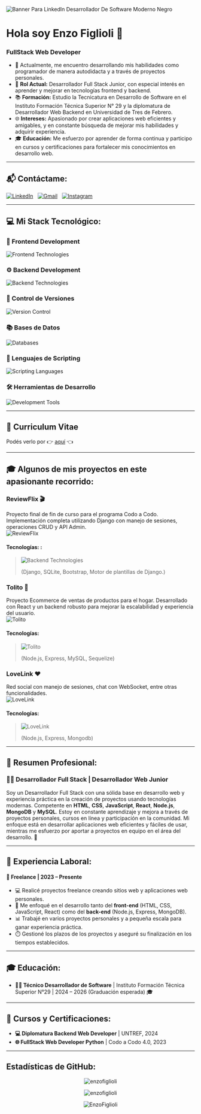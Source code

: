 ![Banner Para LinkedIn Desarrollador De Software Moderno Negro](https://github.com/user-attachments/assets/b07448a0-5017-44dc-aa61-50ae767c5df0)


# Hola soy Enzo Figlioli 👋
### FullStack Web Developer

- 🔭 Actualmente, me encuentro desarrollando mis habilidades como programador de manera autodidacta y a través de proyectos personales.
- 💼 **Rol Actual:** Desarrollador Full Stack Junior, con especial interés en aprender y mejorar en tecnologías frontend y backend.
- 📚 **Formación:** Estudio la Tecnicatura en Desarrollo de Software en el Instituto Formación Técnica Superior N° 29 y la diplomatura de Desarrollador Web Backend en Universidad de Tres de Febrero.
- 🌐 **Intereses:** Apasionado por crear aplicaciones web eficientes y amigables, y en constante búsqueda de mejorar mis habilidades y adquirir experiencia.
- 🎓 **Educación:** Me esfuerzo por aprender de forma continua y participo en cursos y certificaciones para fortalecer mis conocimientos en desarrollo web.

---

## 📬 Contáctame:

[![LinkedIn](https://skillicons.dev/icons?i=linkedin)](https://www.linkedin.com/in/enzo-figlioli/) &nbsp;
[![Gmail](https://skillicons.dev/icons?i=gmail)](mailto:enzofiglioli.p@gmail.com?subject=Hola%Enzo,%Vengo%de%20Github) &nbsp;
[![Instagram](https://skillicons.dev/icons?i=instagram)](https://instagram.com/enzo.figlioli) &nbsp;

---

## 💻 Mi Stack Tecnológico:

### 🎨 Frontend Development

![Frontend Technologies](https://skillicons.dev/icons?i=html,css,js,react,bootstrap)

### ⚙️ Backend Development

![Backend Technologies](https://skillicons.dev/icons?i=nodejs,express,python,django,java,spring)

### 🌳 Control de Versiones

![Version Control](https://skillicons.dev/icons?i=git,github)

### 📚 Bases de Datos

![Databases](https://skillicons.dev/icons?i=mysql,mongodb)

### 📜 Lenguajes de Scripting

![Scripting Languages](https://skillicons.dev/icons?i=python,bash)

### 🛠️ Herramientas de Desarrollo

![Development Tools](https://skillicons.dev/icons?i=vscode,idea,maven,md,notion,npm,pnpm)

---

## 📄 **Curriculum Vitae**

Podés verlo por 👉 [aquí](https://github.com/user-attachments/files/16268165/CV.-.FullStack.pdf) 👈

---

## 🎓 **Algunos de mis proyectos en este apasionante recorrido:**

### **ReviewFlix 🎬**
Proyecto final de fin de curso para el programa Codo a Codo. Implementación completa utilizando Django con manejo de sesiones, operaciones CRUD y API Admin.  
![ReviewFlix](https://github.com/EnzoFiglioli/EnzoFiglioli/assets/105600952/5064e549-aa54-45df-b8a2-0c34ef6d5982)

#### **Tecnologías:** :
> ![Backend Technologies](https://skillicons.dev/icons?i=python,django,sqlite,bootstrap)
> 
> (Django, SQLite, Bootstrap, Motor de plantillas de Django.)

### **Tolito 🛒**
Proyecto Ecommerce de ventas de productos para el hogar. Desarrollado con React y un backend robusto para mejorar la escalabilidad y experiencia del usuario.  
![Tolito](https://github.com/user-attachments/assets/ac9a23da-1071-440f-85f9-c2f8cab10e2e)

#### **Tecnologías:** 
> ![Tolito](https://skillicons.dev/icons?i=nodejs,express,mysql,sequelize)
> 
> (Node.js, Express, MySQL, Sequelize)


### **LoveLink ❤️**
Red social con manejo de sesiones, chat con WebSocket, entre otras funcionalidades.  
![LoveLink](https://github.com/user-attachments/assets/a2434fb7-fd9e-4ef2-a83f-5b267c7e1a09)

#### **Tecnologías:** 
> ![LoveLink](https://skillicons.dev/icons?i=nodejs,express,mongodb)
> 
> (Node.js, Express, Mongodb)
---
## 💼 Resumen Profesional:

### 👨‍💻 Desarrollador Full Stack | Desarrollador Web Junior  
Soy un Desarrollador Full Stack con una sólida base en desarrollo web y experiencia práctica en la creación de proyectos usando tecnologías modernas. Competente en **HTML**, **CSS**, **JavaScript**, **React**, **Node.js**, **MongoDB** y **MySQL**. Estoy en constante aprendizaje y mejora a través de proyectos personales, cursos en línea y participación en la comunidad. Mi enfoque está en desarrollar aplicaciones web eficientes y fáciles de usar, mientras me esfuerzo por aportar a proyectos en equipo en el área del desarrollo. 🚀

---

## 💼 Experiencia Laboral:

#### 🎯 Freelance | 2023 – Presente  
- 💻 Realicé proyectos freelance creando sitios web y aplicaciones web personales.
- 🔧 Me enfoqué en el desarrollo tanto del **front-end** (HTML, CSS, JavaScript, React) como del **back-end** (Node.js, Express, MongoDB).
- 📊 Trabajé en varios proyectos personales y a pequeña escala para ganar experiencia práctica.
- ⏱️ Gestioné los plazos de los proyectos y aseguré su finalización en los tiempos establecidos.

---

## 🎓 Educación:

- **👨‍🎓 Técnico Desarrollador de Software** | Instituto Formación Técnica Superior N°29 | 2024 – 2026 (Graduación esperada) 🎓

---

## 📜 Cursos y Certificaciones:

- **💻 Diplomatura Backend Web Developer** | UNTREF, 2024  
- **🌐 FullStack Web Developer Python** | Codo a Codo 4.0, 2023  

---

## Estadísticas de GitHub:

<p align="center">
  <img src="https://github-readme-stats.vercel.app/api/top-langs?username=enzofiglioli&show_icons=true&locale=en&layout=compact" alt="enzofiglioli" />
</p>
<p align="center">
  <img src="https://github-readme-stats.vercel.app/api?username=enzofiglioli&show_icons=true&locale=en" alt="enzofiglioli" />
</p>
<p align="center"> 
    <img src="https://komarev.com/ghpvc/?username=EnzoFiglioli&label=Profile%20views&color=0e75b6&style=flat" alt="EnzoFiglioli" /> 
</p>
